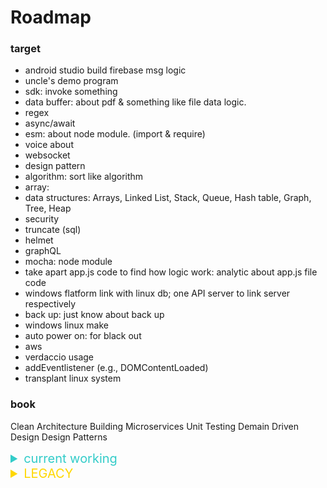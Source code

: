 # Roadmap

### target
- android studio build firebase msg logic
- uncle's demo program
- sdk: invoke something
- data buffer: about pdf & something like file data logic.
- regex
- async/await
- esm: about node module. (import & require)
- voice about
- websocket
- design pattern
- algorithm: sort like algorithm
- array: 
- data structures: Arrays, Linked List, Stack, Queue, Hash table, Graph, Tree, Heap
- security
- truncate (sql)
- helmet
- graphQL
- mocha: node module 
- take apart app.js code to find how logic work: analytic about app.js file code
- windows flatform link with linux db; one API server to link server respectively
- back up: just know about back up 
- windows linux make 
- auto power on: for black out
- aws
- verdaccio usage
- addEventlistener (e.g., DOMContentLoaded)
- transplant linux system

### book

Clean Architecture
Building Microservices
Unit Testing
Demain Driven Design
Design Patterns

<details><summary style="color: rgb(51, 204, 201); font-size:1.25rem">current working</summary>

<details><summary>uncles's demo program</summary>

- link with Django and c program

</details>

</details>


<details><summary style="color:gold; font-size:1.25rem;">LEGACY</summary>

<details><summary></summary>

</details>

</details>